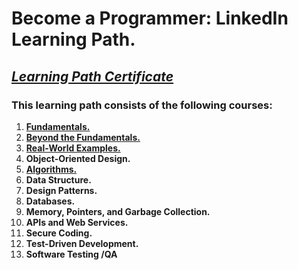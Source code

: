 # Become a Programmer: LinkedIn Learning Path. 
## [*Learning Path Certificate*]()
### This learning path consists of the following courses:
1. [**Fundamentals.**](https://github.com/alshubati99/Career-Essentials/tree/master/Programming%20Fundamentals) 
2. [**Beyond the Fundamentals.**](https://github.com/alshubati99/Career-Essentials/tree/master/Beyond%20Fundamentals)
3. [**Real-World Examples.**](https://github.com/alshubati99/Become-a-Programmer/tree/master/Real-World%20Examples) 
4. **Object-Oriented Design.**
5. [**Algorithms.**](https://github.com/alshubati99/Algorithms_linkedIn)
6. **Data Structure.** 
7. **Design Patterns.** 
8. **Databases.**
9. **Memory, Pointers, and Garbage Collection.**
10. **APIs and Web Services.** 
11. **Secure Coding.**
12. **Test-Driven Development.** 
13. **Software Testing /QA**
